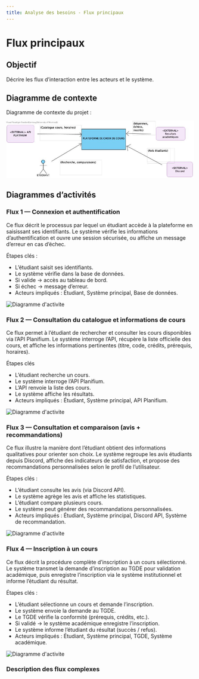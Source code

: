 ```yaml
---
title: Analyse des besoins - Flux principaux
---
```


# Flux principaux

## Objectif

Décrire les flux d’interaction entre les acteurs et le système.

## Diagramme de contexte

Diagramme de contexte du projet :

![Diagramme de contexte](diagrammes/diagramme-contexte.jpg)

## Diagrammes d’activités



### Flux 1 — Connexion et authentification
Ce flux décrit le processus par lequel un étudiant accède à la plateforme en saisissant ses identifiants.
Le système vérifie les informations d’authentification et ouvre une session sécurisée, ou affiche un message d’erreur en cas d’échec.

Étapes clés :

- L’étudiant saisit ses identifiants.
- Le système vérifie dans la base de données.
- Si valide → accès au tableau de bord.
- Si échec → message d’erreur.
- Acteurs impliqués : Étudiant, Système principal, Base de données.

![Diagramme d'activite](diagrammes/diagrammeactivité1.jpg)

### Flux 2 — Consultation du catalogue et informations de cours
Ce flux permet à l’étudiant de rechercher et consulter les cours disponibles via l’API Planifium.
Le système interroge l’API, récupère la liste officielle des cours, et affiche les informations pertinentes (titre, code, crédits, prérequis, horaires).

Étapes clés

- L’étudiant recherche un cours.
- Le système interroge l’API Planifium.
- L’API renvoie la liste des cours.
- Le système affiche les résultats.
- Acteurs impliqués : Étudiant, Système principal, API Planifium.

![Diagramme d'activite](diagrammes/diagrammeactivité2.jpg)

### Flux 3 — Consultation et comparaison (avis + recommandations)
Ce flux illustre la manière dont l’étudiant obtient des informations qualitatives pour orienter son choix.
Le système regroupe les avis étudiants depuis Discord, affiche des indicateurs de satisfaction, et propose des recommandations personnalisées selon le profil de l’utilisateur.

Étapes clés :

- L’étudiant consulte les avis (via Discord API).
- Le système agrège les avis et affiche les statistiques.
- L’étudiant compare plusieurs cours.
- Le système peut générer des recommandations personnalisées.
- Acteurs impliqués : Étudiant, Système principal, Discord API, Système de recommandation.

![Diagramme d'activite](diagrammes/diagrammeactivité3.jpg)

### Flux 4 — Inscription à un cours
Ce flux décrit la procédure complète d’inscription à un cours sélectionné.
Le système transmet la demande d’inscription au TGDE pour validation académique, puis enregistre l’inscription via le système institutionnel et informe l’étudiant du résultat.

Étapes clés :

- L’étudiant sélectionne un cours et demande l’inscription.
- Le système envoie la demande au TGDE.
- Le TGDE vérifie la conformité (prérequis, crédits, etc.).
- Si validé → le système académique enregistre l’inscription.
- Le système informe l’étudiant du résultat (succès / refus).
- Acteurs impliqués : Étudiant, Système principal, TGDE, Système académique.

![Diagramme d'activite](diagrammes/diagrammeactivité4.jpg)
### Description des flux complexes

